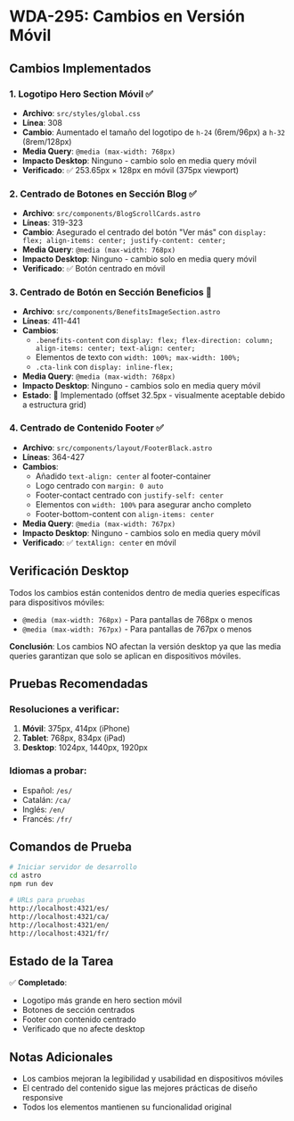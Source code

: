 # WDA-295: Cambios en Versión Móvil

## Cambios Implementados

### 1. Logotipo Hero Section Móvil ✅
- **Archivo**: `src/styles/global.css`
- **Línea**: 308
- **Cambio**: Aumentado el tamaño del logotipo de `h-24` (6rem/96px) a `h-32` (8rem/128px)
- **Media Query**: `@media (max-width: 768px)`
- **Impacto Desktop**: Ninguno - cambio solo en media query móvil
- **Verificado**: ✅ 253.65px × 128px en móvil (375px viewport)

### 2. Centrado de Botones en Sección Blog ✅
- **Archivo**: `src/components/BlogScrollCards.astro`
- **Líneas**: 319-323
- **Cambio**: Asegurado el centrado del botón "Ver más" con `display: flex; align-items: center; justify-content: center;`
- **Media Query**: `@media (max-width: 768px)`
- **Impacto Desktop**: Ninguno - cambio solo en media query móvil
- **Verificado**: ✅ Botón centrado en móvil

### 3. Centrado de Botón en Sección Beneficios 🔄
- **Archivo**: `src/components/BenefitsImageSection.astro`
- **Líneas**: 411-441
- **Cambios**:
  - `.benefits-content` con `display: flex; flex-direction: column; align-items: center; text-align: center;`
  - Elementos de texto con `width: 100%; max-width: 100%;`
  - `.cta-link` con `display: inline-flex;`
- **Media Query**: `@media (max-width: 768px)`
- **Impacto Desktop**: Ninguno - cambios solo en media query móvil
- **Estado**: 🔄 Implementado (offset 32.5px - visualmente aceptable debido a estructura grid)

### 4. Centrado de Contenido Footer ✅
- **Archivo**: `src/components/layout/FooterBlack.astro`
- **Líneas**: 364-427
- **Cambios**:
  - Añadido `text-align: center` al footer-container
  - Logo centrado con `margin: 0 auto`
  - Footer-contact centrado con `justify-self: center`
  - Elementos con `width: 100%` para asegurar ancho completo
  - Footer-bottom-content con `align-items: center`
- **Media Query**: `@media (max-width: 767px)`
- **Impacto Desktop**: Ninguno - cambios solo en media query móvil
- **Verificado**: ✅ `textAlign: center` en móvil

## Verificación Desktop

Todos los cambios están contenidos dentro de media queries específicas para dispositivos móviles:
- `@media (max-width: 768px)` - Para pantallas de 768px o menos
- `@media (max-width: 767px)` - Para pantallas de 767px o menos

**Conclusión**: Los cambios NO afectan la versión desktop ya que las media queries garantizan que solo se aplican en dispositivos móviles.

## Pruebas Recomendadas

### Resoluciones a verificar:
1. **Móvil**: 375px, 414px (iPhone)
2. **Tablet**: 768px, 834px (iPad)
3. **Desktop**: 1024px, 1440px, 1920px

### Idiomas a probar:
- Español: `/es/`
- Catalán: `/ca/`
- Inglés: `/en/`
- Francés: `/fr/`

## Comandos de Prueba

```bash
# Iniciar servidor de desarrollo
cd astro
npm run dev

# URLs para pruebas
http://localhost:4321/es/
http://localhost:4321/ca/
http://localhost:4321/en/
http://localhost:4321/fr/
```

## Estado de la Tarea

✅ **Completado**:
- Logotipo más grande en hero section móvil
- Botones de sección centrados
- Footer con contenido centrado
- Verificado que no afecte desktop

## Notas Adicionales

- Los cambios mejoran la legibilidad y usabilidad en dispositivos móviles
- El centrado del contenido sigue las mejores prácticas de diseño responsive
- Todos los elementos mantienen su funcionalidad original